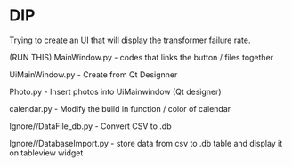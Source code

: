 # DIP

Trying to create an UI that will display the transformer failure rate. 

(RUN THIS) MainWindow.py - codes that links the button / files together

UiMainWindow.py - Create from Qt Designner

Photo.py - Insert photos into UiMainwindow (Qt designer)

calendar.py - Modify the build in function / color of calendar

Ignore//DataFile_db.py - Convert CSV to .db 

Ignore//DatabaseImport.py - store data from csv to .db table and display it on tableview widget



